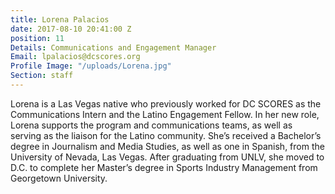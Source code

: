 ```yaml
---
title: Lorena Palacios
date: 2017-08-10 20:41:00 Z
position: 11
Details: Communications and Engagement Manager
Email: lpalacios@dcscores.org
Profile Image: "/uploads/Lorena.jpg"
Section: staff
---
```


Lorena is a Las Vegas native who previously worked for DC SCORES as the Communications Intern and the Latino Engagement Fellow. In her new role, Lorena supports the program and communications teams, as well as serving as the liaison for the Latino community. She’s received a Bachelor’s degree in Journalism and Media Studies, as well as one in Spanish, from the University of Nevada, Las Vegas. After graduating from UNLV, she moved to D.C. to complete her Master’s degree in Sports Industry Management from Georgetown University.